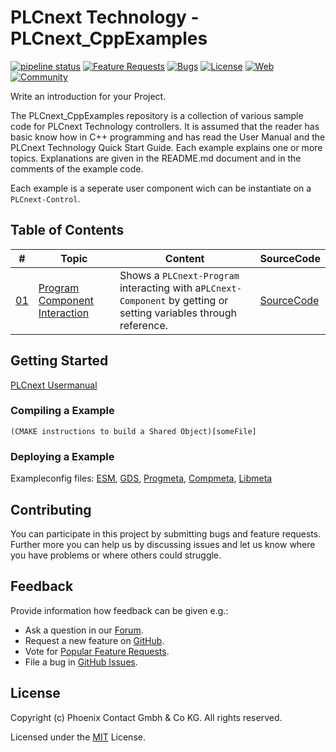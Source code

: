 # PLCnext Technology - PLCnext_CppExamples
[![pipeline status](https://git-ima.europe.phoenixcontact.com/TCS_SupportService/PLCnext_Controls/Project_Collection/PLCnext_CppExamples/badges/CI/pipeline.svg)](https://git-ima.europe.phoenixcontact.com/TCS_SupportService/PLCnext_Controls/Project_Collection/PLCnext_CppExamples/commits/CI)
[![Feature Requests](https://img.shields.io/github/issues/PLCnext/PLCnext_CppExamples/feature-request.svg)](https://github.com/PLCnext/PLCnext_CppExamples/issues?q=is%3Aopen+is%3Aissue+label%3Afeature-request+sort%3Areactions-%2B1-desc)
[![Bugs](https://img.shields.io/github/issues/PLCnext/PLCnext_CppExamples/bug.svg)](https://github.com/PLCnext/PLCnext_CppExamples/issues?utf8=✓&q=is%3Aissue+is%3Aopen+label%3Abug)
[![License](https://img.shields.io/badge/license-MIT-blue.svg)](LICENSE)
[![Web](https://img.shields.io/badge/PLCnext-Website-blue.svg)](https://www.phoenixcontact.com/plcnext)
[![Community](https://img.shields.io/badge/PLCnext-Community-blue.svg)](https://www.plcnext-community.net)

Write an introduction for your Project.

The PLCnext_CppExamples repository is a collection of various sample code for PLCnext Technology controllers. 
It is assumed that the reader has basic know how in C++ programming and has read the User Manual and the PLCnext Technology Quick Start Guide. 
Each example explains one or more topics. 
Explanations are given in the README.md document and in the comments of the example code.

Each example is a seperate user component wich can be instantiate on a `PLCnext-Control`.

## Table of Contents
|\#| Topic | Content | SourceCode
| ----- | ------ | ------ |------
|[01](Examples/ProgramComponentInteraction/)| [Program Component Interaction](Examples/ProgramComponentInteraction/README.md)| Shows a `PLCnext-Program` interacting with a`PLCnext-Component` by getting or setting variables through reference.| [SourceCode](Examples/ProgramComponentInteraction/src/)

## Getting Started
[PLCnext Usermanual](https://plcnext-community.net/index.php?option=com_wrapper&view=wrapper&Itemid=353&lang=en)

### Compiling a Example
    (CMAKE instructions to build a Shared Object)[someFile]

<!--
## Compile the Code with the PLCnCLI
1. Install the SDK,  Eclipse Plugin and PLCNCLI.[HowTo](https://plcnext-community.net/index.php?option=com_content&view=article&id=153:relaunch-22-9&catid=36&Itemid=248&lang=en)
2. Create a new empty Eclipse project named `ProgramComponentInteraction`
3. Delete the auto generated `Component.hpp` and `Program.hpp`
4. Insert the content of the folder `src` into the Eclipse projects `src` folder.
5. Press build
-->

### Deploying a Example
  Exampleconfig files: 
  [ESM](Template/intermediate/Config/ESM*),
  [GDS](Template/intermediate/Config/GDS*),
  [Progmeta](Template/intermediate/Config/Progmeta*),
  [Compmeta](Template/intermediate/Config/Compmeta*),
  [Libmeta](Template/intermediate/Config/Libmeta*)

## Contributing

You can participate in this project by submitting bugs and feature requests. 
Further more you can help us by discussing issues and let us know where you have problems or where others could struggle.

## Feedback

Provide information how feedback can be given e.g.:

* Ask a question in our [Forum](https://www.plcnext-community.net/index.php?option=com_easydiscuss&view=categories&Itemid=221&lang=en).
* Request a new feature on [GitHub](CONTRIBUTING.md).
* Vote for [Popular Feature Requests](https://github.com/PLCnext/PLCnext_CppExamples/issues?q=is%3Aopen+is%3Aissue+label%3Afeature-request+sort%3Areactions-%2B1-desc).
* File a bug in [GitHub Issues](https://github.com/PLCnext/PLCnext_CppExamples/issues).

## License

Copyright (c) Phoenix Contact Gmbh & Co KG. All rights reserved.

Licensed under the [MIT](LICENSE) License.
